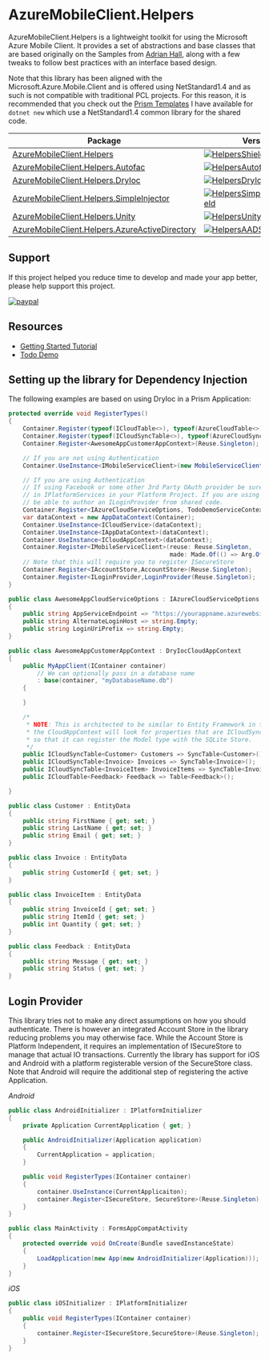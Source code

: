 # AzureMobileClient.Helpers

AzureMobileClient.Helpers is a lightweight toolkit for using the Microsoft Azure Mobile Client. It provides a set of abstractions and base classes that are based originally on the Samples from [Adrian Hall](https://adrianhall.github.io/develop-mobile-apps-with-csharp-and-azure/), along with a few tweaks to follow best practices with an interface based design.

Note that this library has been aligned with the Microsoft.Azure.Mobile.Client and is offered using NetStandard1.4 and as such is not compatible with traditional PCL projects. For this reason, it is recommended that you check out the [Prism Templates](https://github.com/dansiegel/Prism-Templates) I have available for `dotnet new` which use a NetStandard1.4 common library for the shared code.

| Package | Version | MyGet |
|---------|---------|-------|
| [AzureMobileClient.Helpers][HelpersNuGet] | [![HelpersShield]][HelpersNuGet] | [![HelpersMyGetShield]][HelpersMyGet] |
| [AzureMobileClient.Helpers.Autofac][HelpersAutofacNuGet] | [![HelpersAutofacShield]][HelpersAutofacNuGet] | [![HelpersAutofacMyGetShield]][HelpersAutofacMyGet] |
| [AzureMobileClient.Helpers.DryIoc][HelpersDryIocNuGet] | [![HelpersDryIocShield]][HelpersDryIocNuGet] | [![HelpersDryIocMyGetShield]][HelpersDryIocMyGet] |
| [AzureMobileClient.Helpers.SimpleInjector][HelpersSimpleInjectorNuGet] | [![HelpersSimpleInjectorShield]][HelpersSimpleInjectorNuGet] | [![HelpersSimpleInjectorMyGetShield]][HelpersSimpleInjectorMyGet] |
| [AzureMobileClient.Helpers.Unity][HelpersUnityNuGet] | [![HelpersUnityShield]][HelpersUnityNuGet] | [![HelpersUnityMyGetShield]][HelpersUnityMyGet] |
| [AzureMobileClient.Helpers.AzureActiveDirectory][HelpersAADNuGet] | [![HelpersAADShield]][HelpersAADNuGet] | [![HelpersAADMyGetShield]][HelpersAADMyGet] |

## Support

If this project helped you reduce time to develop and made your app better, please help support this project.

[![paypal](https://www.paypalobjects.com/en_US/i/btn/btn_donateCC_LG.gif)](https://www.paypal.me/dansiegel)

## Resources

- [Getting Started Tutorial](https://dansiegel.net/post/2017/05/23/azure-mobile-client-helpers)
- [Todo Demo](https://github.com/dansiegel/TodoDemo)

## Setting up the library for Dependency Injection

The following examples are based on using DryIoc in a Prism Application:

```cs
protected override void RegisterTypes()
{
    Container.Register(typeof(ICloudTable<>), typeof(AzureCloudTable<>);
    Container.Register(typeof(ICloudSyncTable<>), typeof(AzureCloudSyncTable<>));
    Container.Register<AwesomeAppCustomerAppContext>(Reuse.Singleton);

    // If you are not using Authentication
    Container.UseInstance<IMobileServiceClient>(new MobileServiceClient(AppConstants.AppServiceEndpoint));

    // If you are using Authentication
    // If using Facebook or some other 3rd Party OAuth provider be sure to register ILoginProvider
    // in IPlatformServices in your Platform Project. If you are using a custom auth provider, you may
    // be able to author an ILoginProvider from shared code.
    Container.Register<IAzureCloudServiceOptions, TodoDemoServiceContextOptions>(Reuse.Singleton);
    var dataContext = new AppDataContext(Container);
    Container.UseInstance<ICloudService>(dataContext);
    Container.UseInstance<IAppDataContext>(dataContext);
    Container.UseInstance<ICloudAppContext>(dataContext);
    Container.Register<IMobileServiceClient>(reuse: Reuse.Singleton,
                                             made: Made.Of(() => Arg.Of<ICloudService>().Client));
    // Note that this will require you to register ISecureStore
    Container.Register<IAccountStore,AccountStore>(Reuse.Singleton);
    Container.Register<ILoginProvider,LoginProvider(Reuse.Singleton);
}
```

```cs
public class AwesomeAppCloudServiceOptions : IAzureCloudServiceOptions
{
    public string AppServiceEndpoint => "https://yourappname.azurewebsites.net";
    public string AlternateLoginHost => string.Empty;
    public string LoginUriPrefix => string.Empty;
}

public class AwesomeAppCustomerAppContext : DryIocCloudAppContext
{
    public MyAppClient(IContainer container)
        // We can optionally pass in a database name
        : base(container, "myDatabaseName.db")
    {

    }

    /*
     * NOTE: This is architected to be similar to Entity Framework in that
     * the CloudAppContext will look for properties that are ICloudSyncTable<>
     * so that it can register the Model type with the SQLite Store.
     */
    public ICloudSyncTable<Customer> Customers => SyncTable<Customer>();
    public ICloudSyncTable<Invoice> Invoices => SyncTable<Invoice>();
    public ICloudSyncTable<InvoiceItem> InvoiceItems => SyncTable<InvoiceItem>();
    public ICloudTable<Feedback> Feedback => Table<Feedback>();

}

public class Customer : EntityData
{
    public string FirstName { get; set; }
    public string LastName { get; set; }
    public string Email { get; set; }
}

public class Invoice : EntityData
{
    public string CustomerId { get; set; }
}

public class InvoiceItem : EntityData
{
    public string InvoiceId { get; set; }
    public string ItemId { get; set; }
    public int Quantity { get; set; }
}

public class Feedback : EntityData
{
    public string Message { get; set; }
    public string Status { get; set; }
}
```

## Login Provider

This library tries not to make any direct assumptions on how you should authenticate. There is however an integrated Account Store in the library reducing problems you may otherwise face. While the Account Store is Platform Independent, it requires an implementation of ISecureStore to manage that actual IO transactions. Currently the library has support for iOS and Android with a platform registerable version of the SecureStore class. Note that Android will require the additional step of registering the active Application. 

*Android*

```cs
public class AndroidInitializer : IPlatformInitializer
{
    private Application CurrentApplication { get; }

    public AndroidInitializer(Application application)
    {
        CurrentApplication = application;
    }

    public void RegisterTypes(IContainer container)
    {
        container.UseInstance(CurrentApplicaiton);
        container.Register<ISecureStore, SecureStore>(Reuse.Singleton);
    }
}

public class MainActivity : FormsAppCompatActivity
{
    protected override void OnCreate(Bundle savedInstanceState)
    {
        LoadApplication(new App(new AndroidInitializer(Application)));
    }
}
```

*iOS*

```cs
public class iOSInitializer : IPlatformInitializer
{
    public void RegisterTypes(IContainer container)
    {
        container.Register<ISecureStore,SecureStore>(Reuse.Singleton);
    }
}
```


[HelpersNuGet]: https://www.nuget.org/packages/AzureMobileClient.Helpers
[HelpersAutofacNuGet]: https://www.nuget.org/packages/AzureMobileClient.Helpers.Autofac
[HelpersDryIocNuGet]: https://www.nuget.org/packages/AzureMobileClient.Helpers.DryIoc
[HelpersSimpleInjectorNuGet]: https://www.nuget.org/packages/AzureMobileClient.Helpers.SimpleInjector
[HelpersUnityNuGet]: https://www.nuget.org/packages/AzureMobileClient.Helpers.Unity
[HelpersAADNuGet]: https://www.nuget.org/packages/AzureMobileClient.Helpers.AzureActiveDirectory

[HelpersShield]: https://img.shields.io/nuget/vpre/AzureMobileClient.Helpers.svg
[HelpersAutofacShield]: https://img.shields.io/nuget/vpre/AzureMobileClient.Helpers.Autofac.svg
[HelpersDryIocShield]: https://img.shields.io/nuget/vpre/AzureMobileClient.Helpers.DryIoc.svg
[HelpersSimpleInjectorShield]: https://img.shields.io/nuget/vpre/AzureMobileClient.Helpers.SimpleInjector.svg
[HelpersUnityShield]: https://img.shields.io/nuget/vpre/AzureMobileClient.Helpers.Unity.svg
[HelpersAADShield]: https://img.shields.io/nuget/vpre/AzureMobileClient.Helpers.AzureActiveDirectory.svg

[HelpersMyGet]: https://www.myget.org/feed/azurehelpers/package/nuget/AzureMobileClient.Helpers
[HelpersAutofacMyGet]: https://www.myget.org/feed/azurehelpers/package/nuget/AzureMobileClient.Helpers.Autofac
[HelpersDryIocMyGet]: https://www.myget.org/feed/azurehelpers/package/nuget/AzureMobileClient.Helpers.DryIoc
[HelpersSimpleInjectorMyGet]: https://www.myget.org/feed/azurehelpers/package/nuget/AzureMobileClient.Helpers.SimpleInjector
[HelpersUnityMyGet]: https://www.myget.org/feed/azurehelpers/package/nuget/AzureMobileClient.Helpers.Unity
[HelpersAADMyGet]: https://www.myget.org/feed/azurehelpers/package/nuget/AzureMobileClient.Helpers.AzureActiveDirectory

[HelpersMyGetShield]: https://img.shields.io/myget/azurehelpers/vpre/AzureMobileClient.Helpers.svg
[HelpersAutofacMyGetShield]: https://img.shields.io/myget/azurehelpers/vpre/AzureMobileClient.Helpers.Autofac.svg
[HelpersDryIocMyGetShield]: https://img.shields.io/myget/azurehelpers/vpre/AzureMobileClient.Helpers.DryIoc.svg
[HelpersSimpleInjectorMyGetShield]: https://img.shields.io/myget/azurehelpers/vpre/AzureMobileClient.Helpers.SimpleInjector.svg
[HelpersUnityMyGetShield]: https://img.shields.io/myget/azurehelpers/vpre/AzureMobileClient.Helpers.Unity.svg
[HelpersAADMyGetShield]: https://img.shields.io/myget/azurehelpers/vpre/AzureMobileClient.Helpers.AzureActiveDirectory.svg